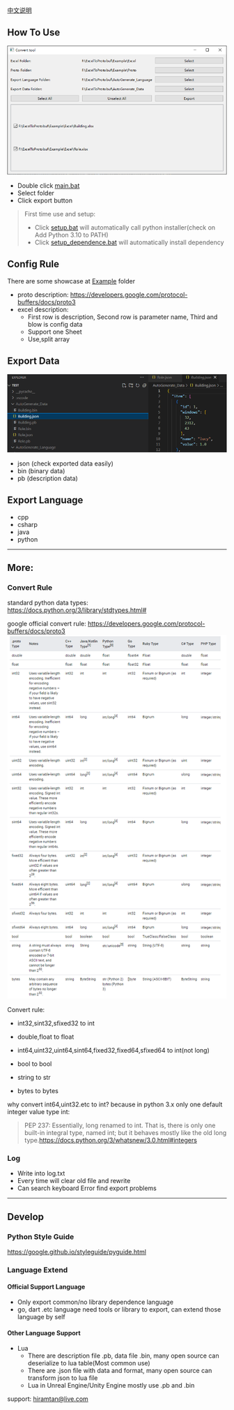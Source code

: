 [中文说明](README_zh.md) 

## How To Use
![](/Others/Q9RVLdhun7.png)
- Double click [main.bat](main.bat)
- Select folder
- Click export button

> First time use and setup:
> - Click [setup.bat](setup.bat) will automatically call python installer(check on Add Python 3.10 to PATH)
> - Click [setup_dependence.bat](setup_dependence.bat) will automatically install dependency

## Config Rule
There are some showcase at [Example](Example) folder
- proto description: https://developers.google.com/protocol-buffers/docs/proto3
- excel description:
    - First row is description, Second row is parameter name, Third and blow is config data
    - Support one Sheet
    - Use,split array

## Export Data
![](/Others/FvCsQi9QOz.png)
- json (check exported data easily)
- bin (binary data)
- pb (description data)

## Export Language
- cpp
- csharp
- java
- python

-----

## More:

### Convert Rule
standard python data types: 
https://docs.python.org/3/library/stdtypes.html#

google official convert rule: https://developers.google.com/protocol-buffers/docs/proto3
![](/Others/vbBuHG4DUC.png)

Convert rule:
- int32,sint32,sfixed32 to int

- double,float to float

- int64,uint32,uint64,sint64,fixed32,fixed64,sfixed64 to int(not long)

- bool to bool

- string to str

- bytes to bytes

why convert int64,uint32.etc to int? because in python 3.x only one default integer value type int:

>PEP 237: Essentially, long renamed to int. That is, there is only one built-in integral type, named int; but it behaves mostly like the old long type.https://docs.python.org/3/whatsnew/3.0.html#integers

### Log
- Write into log.txt
- Every time will clear old file and rewrite 
- Can search keyboard Error find export problems


-----

## Develop

### Python Style Guide
https://google.github.io/styleguide/pyguide.html

### Language Extend 

#### Official Support Language 
- Only export common/no library dependence language
- go, dart .etc language need tools or library to export, can extend those language by self 

#### Other Language Support 
- Lua
  - There are description file .pb, data file .bin, many open source can deserialize to lua table(Most common use)
  - There are .json file with data and format, many open source can transform json to lua file
  - Lua in Unreal Engine/Unity Engine mostly use .pb and .bin 

support: hiramtan@live.com
